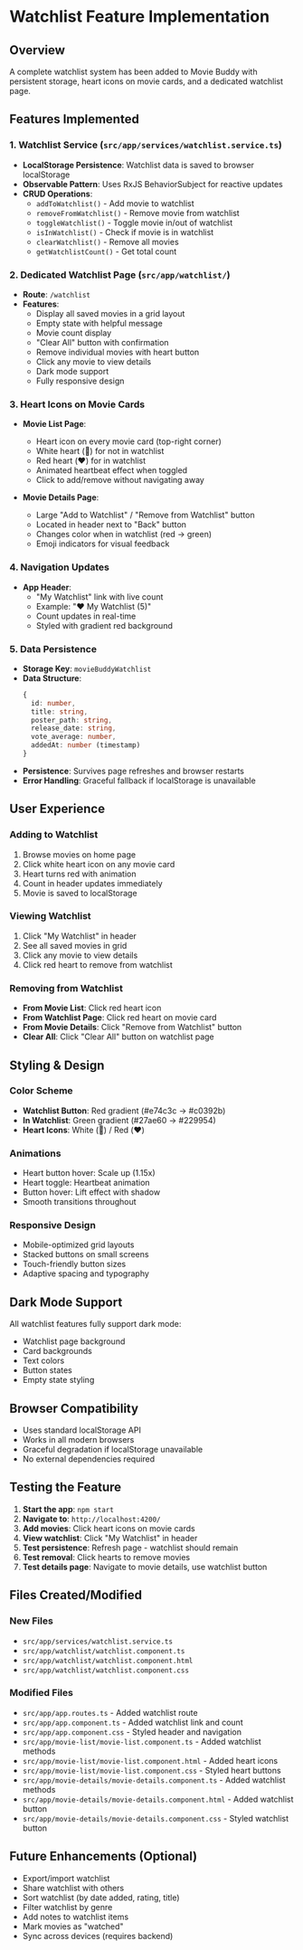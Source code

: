 # Watchlist Feature Implementation

## Overview
A complete watchlist system has been added to Movie Buddy with persistent storage, heart icons on movie cards, and a dedicated watchlist page.

## Features Implemented

### 1. Watchlist Service (`src/app/services/watchlist.service.ts`)
- **LocalStorage Persistence**: Watchlist data is saved to browser localStorage
- **Observable Pattern**: Uses RxJS BehaviorSubject for reactive updates
- **CRUD Operations**:
  - `addToWatchlist()` - Add movie to watchlist
  - `removeFromWatchlist()` - Remove movie from watchlist
  - `toggleWatchlist()` - Toggle movie in/out of watchlist
  - `isInWatchlist()` - Check if movie is in watchlist
  - `clearWatchlist()` - Remove all movies
  - `getWatchlistCount()` - Get total count

### 2. Dedicated Watchlist Page (`src/app/watchlist/`)
- **Route**: `/watchlist`
- **Features**:
  - Display all saved movies in a grid layout
  - Empty state with helpful message
  - Movie count display
  - "Clear All" button with confirmation
  - Remove individual movies with heart button
  - Click any movie to view details
  - Dark mode support
  - Fully responsive design

### 3. Heart Icons on Movie Cards
- **Movie List Page**: 
  - Heart icon on every movie card (top-right corner)
  - White heart (🤍) for not in watchlist
  - Red heart (❤️) for in watchlist
  - Animated heartbeat effect when toggled
  - Click to add/remove without navigating away

- **Movie Details Page**:
  - Large "Add to Watchlist" / "Remove from Watchlist" button
  - Located in header next to "Back" button
  - Changes color when in watchlist (red → green)
  - Emoji indicators for visual feedback

### 4. Navigation Updates
- **App Header**: 
  - "My Watchlist" link with live count
  - Example: "❤️ My Watchlist (5)"
  - Count updates in real-time
  - Styled with gradient red background

### 5. Data Persistence
- **Storage Key**: `movieBuddyWatchlist`
- **Data Structure**:
  ```typescript
  {
    id: number,
    title: string,
    poster_path: string,
    release_date: string,
    vote_average: number,
    addedAt: number (timestamp)
  }
  ```
- **Persistence**: Survives page refreshes and browser restarts
- **Error Handling**: Graceful fallback if localStorage is unavailable

## User Experience

### Adding to Watchlist
1. Browse movies on home page
2. Click white heart icon on any movie card
3. Heart turns red with animation
4. Count in header updates immediately
5. Movie is saved to localStorage

### Viewing Watchlist
1. Click "My Watchlist" in header
2. See all saved movies in grid
3. Click any movie to view details
4. Click red heart to remove from watchlist

### Removing from Watchlist
- **From Movie List**: Click red heart icon
- **From Watchlist Page**: Click red heart on movie card
- **From Movie Details**: Click "Remove from Watchlist" button
- **Clear All**: Click "Clear All" button on watchlist page

## Styling & Design

### Color Scheme
- **Watchlist Button**: Red gradient (#e74c3c → #c0392b)
- **In Watchlist**: Green gradient (#27ae60 → #229954)
- **Heart Icons**: White (🤍) / Red (❤️)

### Animations
- Heart button hover: Scale up (1.15x)
- Heart toggle: Heartbeat animation
- Button hover: Lift effect with shadow
- Smooth transitions throughout

### Responsive Design
- Mobile-optimized grid layouts
- Stacked buttons on small screens
- Touch-friendly button sizes
- Adaptive spacing and typography

## Dark Mode Support
All watchlist features fully support dark mode:
- Watchlist page background
- Card backgrounds
- Text colors
- Button states
- Empty state styling

## Browser Compatibility
- Uses standard localStorage API
- Works in all modern browsers
- Graceful degradation if localStorage unavailable
- No external dependencies required

## Testing the Feature

1. **Start the app**: `npm start`
2. **Navigate to**: `http://localhost:4200/`
3. **Add movies**: Click heart icons on movie cards
4. **View watchlist**: Click "My Watchlist" in header
5. **Test persistence**: Refresh page - watchlist should remain
6. **Test removal**: Click hearts to remove movies
7. **Test details page**: Navigate to movie details, use watchlist button

## Files Created/Modified

### New Files
- `src/app/services/watchlist.service.ts`
- `src/app/watchlist/watchlist.component.ts`
- `src/app/watchlist/watchlist.component.html`
- `src/app/watchlist/watchlist.component.css`

### Modified Files
- `src/app/app.routes.ts` - Added watchlist route
- `src/app/app.component.ts` - Added watchlist link and count
- `src/app/app.component.css` - Styled header and navigation
- `src/app/movie-list/movie-list.component.ts` - Added watchlist methods
- `src/app/movie-list/movie-list.component.html` - Added heart icons
- `src/app/movie-list/movie-list.component.css` - Styled heart buttons
- `src/app/movie-details/movie-details.component.ts` - Added watchlist methods
- `src/app/movie-details/movie-details.component.html` - Added watchlist button
- `src/app/movie-details/movie-details.component.css` - Styled watchlist button

## Future Enhancements (Optional)
- Export/import watchlist
- Share watchlist with others
- Sort watchlist (by date added, rating, title)
- Filter watchlist by genre
- Add notes to watchlist items
- Mark movies as "watched"
- Sync across devices (requires backend)
